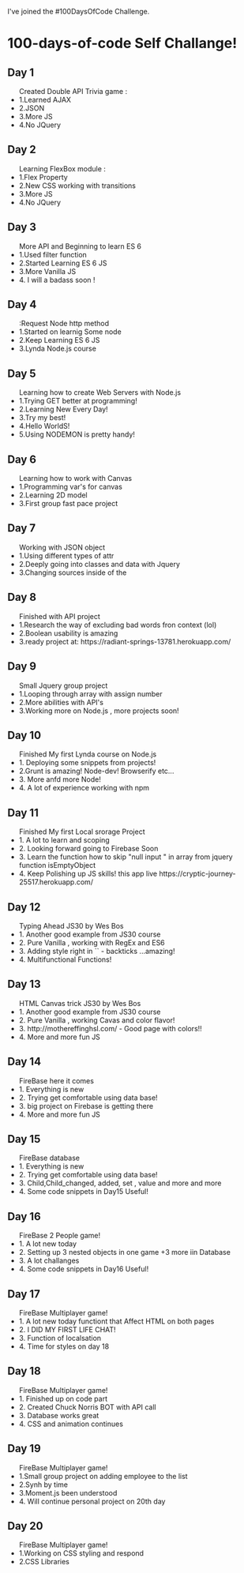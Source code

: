 I've joined the #100DaysOfCode Challenge.
<h1> 100-days-of-code Self Challange!</h1>
<h2>Day 1 </h2>
<ul>Created Double API Trivia game :
	<li>1.Learned AJAX</li>
	<li>2.JSON</li>
	<li>3.More JS</li>
	<li>4.No JQuery</li>
</ul>
<h2>Day 2 </h2>
<ul>Learning FlexBox module :
	<li>1.Flex Property</li>
	<li>2.New CSS working with transitions</li>
	<li>3.More JS</li>
	<li>4.No JQuery</li>
</ul>
<h2>Day 3 </h2>
<ul>More API and Beginning to learn ES 6
	<li>1.Used filter function </li>
	<li>2.Started Learning ES 6 JS</li>
	<li>3.More Vanilla JS</li>
	<li>4. <bold> I will a badass soon</bold> !</li>
</ul>
<h2>Day 4 </h2>
<ul> :Request Node http method
	<li>1.Started on learnig Some node </li>
	<li>2.Keep Learning ES 6 JS</li>
	<li>3.Lynda Node.js course </li>
</ul>
<h2>Day 5  </h2>
<ul> Learning how to create Web Servers with Node.js
	<li>1.Trying GET better at programming!</li>
	<li>2.Learning New Every Day! </li>
	<li>3.Try my best!</li>
	<li>4.Hello WorldS!</li>
	<li>5.Using NODEMON is pretty handy! </li>
</ul>

<h2>Day 6  </h2>
<ul> Learning how to work with Canvas
	<li>1.Programming var's for canvas</li>
	<li>2.Learning 2D model </li>
	<li>3.First group fast pace project</li>
</ul>


<h2>Day 7  </h2>
<ul> Working with JSON object
	<li>1.Using different types of attr</li>
	<li>2.Deeply going into classes and data with Jquery </li>
	<li>3.Changing sources inside of the <img> </li>
</ul>

<h2>Day 8 </h2>
<ul> Finished with API project
	<li>1.Research the way of excluding bad words fron context (lol)</li>
	<li>2.Boolean usability is amazing </li>
	<li>3.ready project at: https://radiant-springs-13781.herokuapp.com/  <img> </li>
</ul>

<h2>Day 9 </h2>
<ul> Small Jquery group project
	<li>1.Looping through array with assign number</li>
	<li>2.More abilities with API's</li>
	<li>3.Working more on Node.js , more projects soon! <img> </li>
</ul>

<h2>Day 10 </h2>
<ul> Finished My first Lynda course on Node.js
	<li>1. Deploying some snippets from projects!</li>
	<li>2.Grunt is amazing! Node-dev! Browserify etc...</li>
	<li>3. More anfd more Node!   <img> </li>
	<li>4. A lot of experience working with npm <img> </li>
</ul>

<h2>Day 11 </h2>
<ul> Finished My first Local srorage Project
	<li>1. A lot to learn and scoping</li>
	<li>2. Looking forward going to Firebase Soon</li>
	<li>3. Learn the function how to skip "null input " in array from jquery function isEmptyObject  <img> </li>
	<li>4. Keep Polishing up JS skills!
	this app live https://cryptic-journey-25517.herokuapp.com/ </li>
</ul>

<h2>Day 12 </h2>
<ul> Typing Ahead JS30 by Wes Bos
	<li>1. Another good example from JS30 course </li>
	<li>2. Pure Vanilla , working with RegEx and ES6</li>
	<li>3. Adding style right in `` - backticks ...amazing!</li>
	<li>4. Multifunctional Functions!</li>
</ul>


<h2>Day 13 </h2>
<ul> HTML Canvas trick JS30 by Wes Bos
	<li>1. Another good example from JS30 course </li>
	<li>2. Pure Vanilla , working Cavas and color flavor!</li>
	<li>3. http://mothereffinghsl.com/ - Good page with colors!!</li>
	<li>4. More and more fun JS</li>
</ul>


<h2>Day 14 </h2>
<ul> FireBase here it comes
	<li>1. Everything is new</li>
	<li>2. Trying get comfortable using data base! </li>
	<li>3. big project on Firebase is getting there</li>
	<li>4. More and more fun JS</li>
</ul>

<h2>Day 15 </h2>
<ul> FireBase database
	<li>1. Everything is new</li>
	<li>2. Trying get comfortable using data base! </li>
	<li>3. Child,Child_changed, added, set , value and more and more</li>
	<li>4. Some code snippets in Day15 Useful!</li>
</ul>

<h2>Day 16 </h2>
<ul> FireBase 2 People game! 
	<li>1. A lot new today</li>
	<li>2. Setting up 3 nested objects in one game +3 more iin Database </li>
	<li>3. A lot challanges </li>
	<li>4. Some code snippets in Day16 Useful!</li>
</ul>

<h2>Day 17 </h2>
<ul> FireBase Multiplayer game! 
	<li>1. A lot new today functiont that Affect HTML on both pages</li>
	<li>2. I DID MY FIRST LIFE CHAT! </li>
	<li>3. Function of localsation</li>
	<li>4. Time for styles on day 18</li>
</ul>
<h2>Day 18 </h2>
<ul> FireBase Multiplayer game! 
	<li>1. Finished up on code part</li>
	<li>2. Created Chuck Norris BOT with API call </li>
	<li>3. Database works great</li>
	<li>4. CSS and animation continues</li>
</ul>
<h2>Day 19 </h2>
<ul> FireBase Multiplayer game! 
	<li>1.Small group project on adding employee to the list</li>
	<li>2.Synh by time </li>
	<li>3.Moment.js been understood</li>
	<li>4. Will continue personal project on 20th day</li>
</ul>
<h2>Day 20 </h2>
<ul> FireBase Multiplayer game! 
	<li>1.Working on CSS styling and respond</li>
	<li>2.CSS Libraries  </li>
</ul>